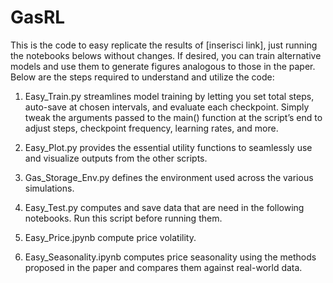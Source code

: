# GasRL
This is the code to easy replicate the results of [inserisci link], just running the notebooks belows without changes. 
If desired, you can train alternative models and use them to generate figures analogous to those in the paper. 
Below are the steps required to understand and utilize the code:

1) Easy_Train.py streamlines model training by letting you set total steps, auto-save at chosen intervals, and evaluate each checkpoint. Simply tweak the arguments passed to the main() function at the script’s end to adjust steps, checkpoint frequency, learning rates, and more.

2) Easy_Plot.py provides the essential utility functions to seamlessly use and visualize outputs from the other scripts.

3) Gas_Storage_Env.py defines the environment used across the various simulations.

4) Easy_Test.py computes and save data that are need in the following notebooks. Run this script before running them.
   
5) Easy_Price.jpynb compute price volatility.
   
7) Easy_Seasonality.ipynb computes price seasonality using the methods proposed in the paper and compares them against real-world data.



